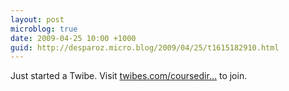 ```yaml
---
layout: post
microblog: true
date: 2009-04-25 10:00 +1000
guid: http://desparoz.micro.blog/2009/04/25/t1615182910.html
---
```

Just started a Twibe. Visit [twibes.com/coursedir...](http://twibes.com/coursedirectors) to join.
